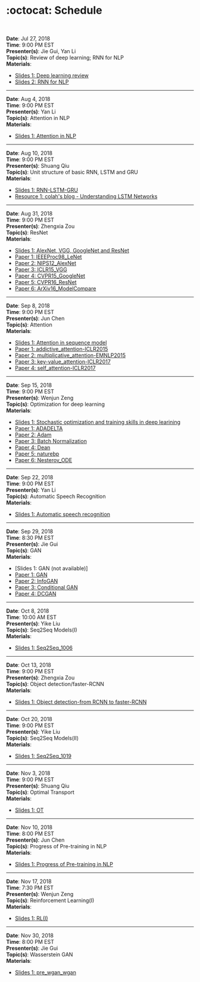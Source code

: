 # :octocat: Schedule
<br/>


**Date**: Jul 27, 2018<br/>
**Time**: 9:00 PM EST<br/>
**Presenter(s)**: Jie Gui, Yan Li<br/>
**Topic(s)**: Review of deep learning; RNN for NLP<br/>
**Materials**:<br/>
- [Slides 1: Deep learning review](https://github.com/yelab-um/seminars/blob/master/materials/Deep%2Blearning.pdf)
- [Slides 2: RNN for NLP](https://github.com/yelab-um/seminars/blob/master/materials/RNNforNLP_study_summary.pdf)

---


**Date**: Aug 4, 2018<br/>
**Time**: 9:00 PM EST<br/>
**Presenter(s)**: Yan Li<br/>
**Topic(s)**: Attention in NLP<br/>
**Materials**:<br/>
- [Slides 1: Attention in NLP](https://github.com/yelab-um/seminars/blob/master/materials/Attention%2Bin%2BNLP.pdf)

---


**Date**: Aug 10, 2018<br/>
**Time**: 9:00 PM EST<br/>
**Presenter(s)**: Shuang Qiu<br/>
**Topic(s)**: Unit structure of basic RNN, LSTM and GRU<br/>
**Materials**:<br/>
- [Slides 1: RNN-LSTM-GRU](https://github.com/yelab-um/seminars/blob/master/materials/RNN-LSTM-GRU.pdf)
- [Resource 1: colah's blog - Understanding LSTM Networks](http://colah.github.io/posts/2015-08-Understanding-LSTMs/)

---


**Date**: Aug 31, 2018<br/>
**Time**: 9:00 PM EST<br/>
**Presenter(s)**: Zhengxia Zou<br/>
**Topic(s)**: ResNet<br/>
**Materials**:<br/>
- [Slides 1: AlexNet, VGG, GoogleNet and ResNet](https://github.com/yelab-um/seminars/blob/master/materials/ResNet%20-%2020180818.pdf)
- [Paper 1: IEEEProc98_LeNet](https://github.com/yelab-um/seminars/blob/master/materials/IEEEProc98-LeNet5.pdf)
- [Paper 2: NIPS12_AlexNet](https://github.com/yelab-um/seminars/blob/master/materials/NIPS12-AlexNet.pdf)
- [Paper 3: ICLR15_VGG](https://github.com/yelab-um/seminars/blob/master/materials/ICLR15-VGG.pdf)
- [Paper 4: CVPR15_GoogleNet](https://github.com/yelab-um/seminars/blob/master/materials/CVPR15-GoogleNet.pdf)
- [Paper 5: CVPR16_ResNet](https://github.com/yelab-um/seminars/blob/master/materials/CVPR16-ResNet.pdf)
- [Paper 6: ArXiv16_ModelCompare](https://github.com/yelab-um/seminars/blob/master/materials/ArXiv16-ModelCompare.pdf)

---


**Date**: Sep 8, 2018<br/>
**Time**: 9:00 PM EST<br/>
**Presenter(s)**: Jun Chen<br/>
**Topic(s)**: Attention<br/>
**Materials**:<br/>
- [Slides 1: Attention in sequence model](https://github.com/yelab-um/seminars/blob/master/materials/Attention_v2.pdf)
- [Paper 1: addictive_attention-ICLR2015](https://github.com/yelab-um/seminars/blob/master/materials/addictive_attention-ICLR2015.pdf)
- [Paper 2: multiplicative_attention-EMNLP2015](https://github.com/yelab-um/seminars/blob/master/materials/multiplicative_attention-EMNLP2015t.pdf)
- [Paper 3: key-value_attention-ICLR2017](https://github.com/yelab-um/seminars/blob/master/materials/key-value_attention-ICLR2017.pdf)
- [Paper 4: self_attention-ICLR2017](https://github.com/yelab-um/seminars/blob/master/materials/self_attention-ICLR2017.pdf)


---


**Date**: Sep 15, 2018<br/>
**Time**: 9:00 PM EST<br/>
**Presenter(s)**: Wenjun Zeng<br/>
**Topic(s)**: Optimization for deep learning<br/>
**Materials**:<br/>
- [Slides 1: Stochastic optimization and training skills in deep learining](https://github.com/yelab-um/seminars/blob/master/materials/Optimization%20for%20Deep%20Learning_Zeng.pdf)
- [Paper 1: ADADELTA](https://github.com/yelab-um/seminars/blob/master/materials/ADADELTA.pdf)
- [Paper 2: Adam](https://github.com/yelab-um/seminars/blob/master/materials/Adam.pdf)
- [Paper 3: Batch Normalization](https://github.com/yelab-um/seminars/blob/master/materials/Batch%20Normalization.pdf)
- [Paper 4: Dean](https://github.com/yelab-um/seminars/blob/master/materials/Dean.pdf)
- [Paper 5: naturebp](https://github.com/yelab-um/seminars/blob/master/materials/naturebp.pdf)
- [Paper 6: Nesterov_ODE](https://github.com/yelab-um/seminars/blob/master/materials/Nesterov_ODE.pdf)


---


**Date**: Sep 22, 2018<br/>
**Time**: 9:00 PM EST<br/>
**Presenter(s)**: Yan Li<br/>
**Topic(s)**: Automatic Speech Recognition<br/>
**Materials**:<br/>
- [Slides 1: Automatic speech recognition](https://github.com/yelab-um/seminars/blob/master/materials/ASR_final.pdf)


---


**Date**: Sep 29, 2018<br/>
**Time**: 8:30 PM EST<br/>
**Presenter(s)**: Jie Gui<br/>
**Topic(s)**: GAN<br/>
**Materials**:<br/>
- [Slides 1: GAN (not available)]
- [Paper 1: GAN](https://github.com/yelab-um/seminars/blob/master/materials/1-1%20Generative%20Adversarial%20Nets.pdf)
- [Paper 2: InfoGAN](https://github.com/yelab-um/seminars/blob/master/materials/2-1%20InfoGAN%EF%BC%9AInterpretable%20Representation%20Learning%20by%20Information%20Maximizing%20Generative%20Adversarial%20Nets.pdf)
- [Paper 3: Conditional GAN](https://github.com/yelab-um/seminars/blob/master/materials/2-2%20Conditional%20Generative%20Adversarial%20Nets.pdf)
- [Paper 4: DCGAN](https://github.com/yelab-um/seminars/blob/master/materials/2-3%20Unsupervised%20Representation%20Learning%20with%20Deep%20Convolutional%20Generative%20Adversarial%20Networks.pdf)


---


**Date**: Oct 8, 2018<br/>
**Time**: 10:00 AM EST<br/>
**Presenter(s)**: Yike Liu<br/>
**Topic(s)**: Seq2Seq Models(I)<br/>
**Materials**:<br/>
- [Slides 1: Seq2Seq_1006](https://github.com/yelab-um/seminars/blob/master/materials/Seq2Seq_1006pdf.pdf)


---


**Date**: Oct 13, 2018<br/>
**Time**: 9:00 PM EST<br/>
**Presenter(s)**: Zhengxia Zou<br/>
**Topic(s)**: Object detection/faster-RCNN<br/>
**Materials**:<br/>
- [Slides 1: Object detection-from RCNN to faster-RCNN](https://github.com/yelab-um/seminars/blob/master/materials/From%2BRCNN%2Bto%2BFasterRCNN-ZhengxiaZou-20181014.pdf)


---


**Date**: Oct 20, 2018<br/>
**Time**: 9:00 PM EST<br/>
**Presenter(s)**: Yike Liu<br/>
**Topic(s)**: Seq2Seq Models(II)<br/>
**Materials**:<br/>
- [Slides 1: Seq2Seq_1019](https://github.com/yelab-um/seminars/blob/master/materials/Seq2Seq_1019.pdf)


---


**Date**: Nov 3, 2018<br/>
**Time**: 9:00 PM EST<br/>
**Presenter(s)**: Shuang Qiu<br/>
**Topic(s)**: Optimal Transport<br/>
**Materials**:<br/>
- [Slides 1: OT]()


---


**Date**: Nov 10, 2018<br/>
**Time**: 8:00 PM EST<br/>
**Presenter(s)**: Jun Chen<br/>
**Topic(s)**: Progress of Pre-training in NLP<br/>
**Materials**:<br/>
- [Slides 1: Progress of Pre-training in NLP](https://github.com/yelab-um/seminars/blob/master/materials/Progress%2Bof%2BPre-training%2Bin%2BNLP.pdf)


---


**Date**: Nov 17, 2018<br/>
**Time**: 7:30 PM EST<br/>
**Presenter(s)**: Wenjun Zeng<br/>
**Topic(s)**: Reinforcement Learning(I)<br/>
**Materials**:<br/>
- [Slides 1: RL(I)](https://github.com/yelab-um/seminars/blob/master/materials/RL.pdf)


---


**Date**: Nov 30, 2018<br/>
**Time**: 8:00 PM EST<br/>
**Presenter(s)**: Jie Gui<br/>
**Topic(s)**: Wasserstein GAN<br/>
**Materials**:<br/>
- [Slides 1: pre_wgan_wgan](https://github.com/yelab-um/seminars/blob/master/materials/pre_wgan-wgan.pdf)












